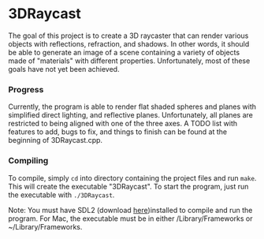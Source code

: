 # 3DRaycast
The goal of this project is to create a 3D raycaster that can render various objects with reflections, refraction, and shadows.  In other words, it should be able to generate an image of a scene containing a variety of objects made of "materials" with different properties.  Unfortunately, most of these goals have not yet been achieved.

### Progress
Currently, the program is able to render flat shaded spheres and planes with simplified direct lighting, and reflective planes.  Unfortunately, all planes are restricted to being aligned with one of the three axes.  A TODO list with features to add, bugs to fix, and things to finish can be found at the beginning of 3DRaycast.cpp.  

### Compiling
To compile, simply ```cd``` into directory containing the project files and run ```make```.  This will create the executable "3DRaycast".  To start the program, just run the executable with ```./3DRaycast```.

Note: You must have SDL2 (download [here](https://www.libsdl.org/download-2.0.php))installed to compile and run the program.  For Mac, the executable must be in either /Library/Frameworks or ~/Library/Frameworks.